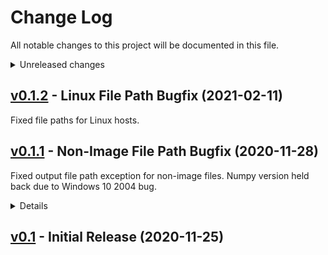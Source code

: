# Change Log
All notable changes to this project will be documented in this file.

<details>
<summary>Unreleased changes</summary>

### Added
  - `combine` option to save imgaes to single folder (XRIT2PIC compatibility)

### Changed
  - Renamed `ignored_channels` option to `ignored`

### Fixed
  - 
</details>


## [v0.1.2](https://github.com/sam210723/himawari-rx/releases/tag/v0.1.2) - Linux File Path Bugfix (2021-02-11)

Fixed file paths for Linux hosts.


## [v0.1.1](https://github.com/sam210723/himawari-rx/releases/tag/v0.1.1) - Non-Image File Path Bugfix (2020-11-28)

Fixed output file path exception for non-image files. Numpy version held back due to Windows 10 2004 bug.

<details>
<summary>Details</summary>

### Added
  - Launcher ``.bat`` file in release ZIP
  - Quickstart in README

### Changed
  - Limit numpy version to 1.19.3 (see https://stackoverflow.com/q/64729944)

### Fixed
  - Output path for non-image files
</details>


## [v0.1](https://github.com/sam210723/himawari-rx/releases/tag/v0.1) - Initial Release (2020-11-25)
